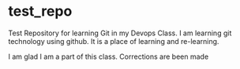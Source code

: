 # test_repo
Test Repository for learning Git in my Devops Class.
I am learning git technology using github.
It is a place of learning and re-learning.

I am glad I am a part of this class.
Corrections are been made
